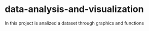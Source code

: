 # data-analysis-and-visualization
In this project is analized a dataset through graphics and functions
